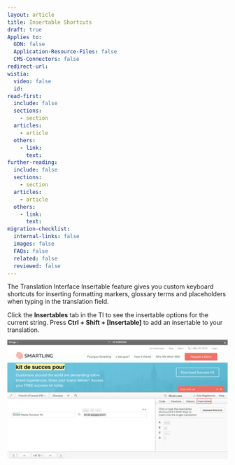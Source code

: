```yaml
---
layout: article
title: Insertable Shortcuts
draft: true
Applies to:
  GDN: false
  Application-Resource-Files: false
  CMS-Connectors: false
redirect-url:
wistia:
  video: false
  id:
read-first:
  include: false
  sections:
    - section
  articles:
    - article
  others:
    - link:
      text:
further-reading:
  include: false
  sections:
    - section
  articles:
    - article
  others:
    - link:
      text:
migration-checklist:
  internal-links: false
  images: false
  FAQs: false
  related: false
  reviewed: false
---
```



The Translation Interface Insertable feature gives you custom keyboard shortcuts for inserting formatting markers, glossary terms and placeholders when typing in the translation field.

Click the **Insertables** tab in the TI to see the insertable options for the current string. Press **Ctrl + Shift + [Insertable]** to add an insertable to your translation.

![](/uploads/versions/instertable---x----2382-1286x---.png)